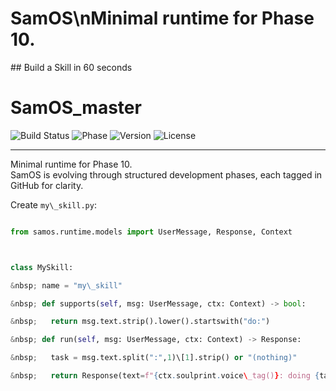 # SamOS\\nMinimal runtime for Phase 10.

\## Build a Skill in 60 seconds

# SamOS_master

![Build Status](https://img.shields.io/badge/tests-passing-brightgreen)
![Phase](https://img.shields.io/badge/phase-10%20✔-blue)
![Version](https://img.shields.io/badge/version-v0.1.0--phase10-orange)
![License](https://img.shields.io/badge/license-private-lightgrey)

---

Minimal runtime for Phase 10.  
SamOS is evolving through structured development phases, each tagged in GitHub for clarity.  



Create `my\_skill.py`:

```python

from samos.runtime.models import UserMessage, Response, Context



class MySkill:

&nbsp; name = "my\_skill"

&nbsp; def supports(self, msg: UserMessage, ctx: Context) -> bool:

&nbsp;   return msg.text.strip().lower().startswith("do:")

&nbsp; def run(self, msg: UserMessage, ctx: Context) -> Response:

&nbsp;   task = msg.text.split(":",1)\[1].strip() or "(nothing)"

&nbsp;   return Response(text=f"{ctx.soulprint.voice\_tag()}: doing {task}")



